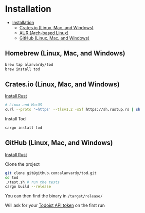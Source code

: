 # Installation

<!--toc:start-->
- [Installation](#installation)
  - [Crates.io (Linux, Mac, and Windows)](#cratesio-linux-mac-and-windows)
  - [AUR (Arch-based Linux)](#aur-arch-based-linux)
  - [GitHub (Linux, Mac, and Windows)](#github-linux-mac-and-windows)
<!--toc:end-->

## Homebrew (Linux, Mac, and Windows)

```bash
brew tap alanvardy/tod
brew install tod
```

## Crates.io (Linux, Mac, and Windows)

[Install Rust](https://www.rust-lang.org/tools/install)

```bash
# Linux and MacOS
curl --proto '=https' --tlsv1.2 -sSf https://sh.rustup.rs | sh
```

Install Tod

```bash
cargo install tod
```


## GitHub (Linux, Mac, and Windows)

[Install Rust](https://www.rust-lang.org/tools/install)

Clone the project

```bash
git clone git@github.com:alanvardy/tod.git
cd tod
./test.sh # run the tests
cargo build --release
```

You can then find the binary in `/target/release/`

Will ask for your [Todoist API token](https://todoist.com/prefs/integrations) on the first run

